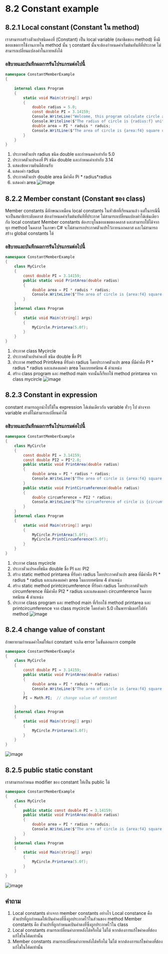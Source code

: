 # 8.2 Constant example


## 8.2.1 Local constant (Constant ใน method)

เราสามารถสร้างตัวแปรชนิดคงที่ (Constant) เป็น local variable (สมาชิดของ method) ซึ่งมีชอบเขตการใช้งานภายใน method นั้น ๆ
constant นั้นจะต้องกำหนดค่าเริ่มต้นทันทีที่ประกาศ ไม่สามารถเปลี่ยนแปลงค่าในภายหลังได้

### อธิบายและบันทึกผลการรันโปรแกรมต่อไปนี้ 

```cs
namespace ConstantMemberExample
{
 
    internal class Program
    {
        static void Main(string[] args)
        {
            double radius = 5.0;
            const double PI = 3.14159;
            Console.WriteLine("Welcome, this program calculate circle area");
            Console.Writeline($"The radius of circle is {radius:f} unit.");
            double area = PI * raduis * raduis;
            Console.WritLine($"The area of circle is {area:f4} square unit.");
        }
    }
}
```
1. ประกาศตัวแปร radius ชนิด double และกำหนดค่าเท่ากับ 5.0
2. ประกาศตัวแปรคงที่ Pi ชนิด double และกำหนเค่าเท่ากับ 3.14
3. แสดงข้อความยินดีต้อนรับ
4. แสดงค่า radius 
5. ประกาศตัวแปร double area มีค่าคือ Pi * radius*radius
6. แสดงค่า area
![image](https://github.com/suwithirunrat/Week-08/assets/116150760/faff52fa-2fa9-41d1-810d-27170f2bd521)

## 8.2.2 Member constant (Constant ของ class)
Member constants มีลักษณะเหมือน local constants ในหัวข้อที่เรียนมาแล้ว  แต่ในกรณีนี้จะเป็นสมาชิกระดับคลาส 
ต้องกำหนดค่าเริ่มต้นทันทีที่ประกาศ ไม่สามารถเปลี่ยนแปลงค่าได้เช่นเดียวกับ local constant
Member constants ต้องระบุในขอบเขตของคลาส และสามารถใช้ได้จากทุก method ในคลาส 
ในภาษา C# จะไม่สามารถประกาศตัวแปรไว้ภายนอกคลาส และไม่สามารถสร้าง global constants ได้

### อธิบายและบันทึกผลการรันโปรแกรมต่อไปนี้ 

```cs
namespace ConstantMemberExample
{
    class MyCircle
    {
        const double PI = 3.14159;
        public static void PrintArea(double radius)
        {
            double area = PI * raduis * radius;
            Console.WriteLine($"The area of circle is {area:f4} square unit.");
        }
    }
    internal class Program
    {
        static void Main(string[] args)
        {
            MyCircle.Printarea(5.0f);
        }
    }
}
```
1. ประกาศ class Mycircle
2. ประกาศตัวแปรค่าคงที่ ชนิด double ชื่อ PI
3. ประกาศ method PrintArea ที่รับค่า radius โดยประกาศตัวแปร area ที่มีค่าคือ PI * radius * radius และแสดงผลค่า area ในแบบทศนิยม 4 ตำแหน่ง
4. สร้าง class program และ method main จากนั้นก็เรียกใช้ method printarea จาก class  mycircle
![image](https://github.com/suwithirunrat/Week-08/assets/116150760/a4c461ac-c06e-4e58-9aec-7994215fe020)

## 8.2.3 Constant in expression
constant สามารถถูกนำไปใช้ใน expression ได้เช่นเดียวกับ variable ทั่วๆ ไป 
ต่างจาก variable ตรงที่ไม่สามารถเปลี่ยนค่าได้
### อธิบายและบันทึกผลการรันโปรแกรมต่อไปนี้ 
```cs
namespace ConstantMemberExample
{
    class MyCircle
    {
        const double PI = 3.14159;
        const double PI2 = PI*2.0;
        public static void PrintArea(double radius)
        {
            double area = PI * radius * radius;
            Console.WriteLine($"The area of circle is {area:f4} square unit.");
        }
        public static void PrintCircumference(double radius)
        {
            double circumference = PI2 * radius;
            Console.WriteLine($"The circumference of circle is {circumference:f4} square unit.");
        }
    }
    internal class Program
    {
        static void Main(string[] args)
        {
            MyCircle.PrintArea(5.0f);
            MyCircle.PrintCircumference(5.0f);
        }
    }
}
```
1. ประกาศ class mycircle
2. ประกาตัวแปรคงที่ชนิด double ชื่อ PI และ PI2
3. สร้าง static method printarea ที่รับค่า radius โดยประกาศตัวแปร area ที่มีค่าคือ PI * radius * radius และแสดงผลค่า area ในแบบทศนิยม 4 ตำแหน่ง
4. สร้าง static method  printcircumference ที่รับค่า radius โดยประกาศตัวแปร circumference ที่มีค่าคือ PI2 * radius และแสดงผลค่า circumference ในแบบทศนิยม 4 ตำแหน่ง
5. ประกาศ class program และ method main ที่เรียกใช้ method printarea และ printcircumference จาก class mycircle โดยส่งค่า 5.0 เป็นพารามิเตอร์ไปยัง method
![image](https://github.com/suwithirunrat/Week-08/assets/116150760/78966464-8506-408e-89ad-d1bbaeea9cf8)

## 8.2.4 change value of constant
ถ้าพยายามกำหนดค่าใหม่ให้แก่ constant จะเกิด error ในขั้นตอนการ compile

```cs
namespace ConstantMemberExample
{
    class MyCircle
    {
        const double PI = 3.14159;
        public static void PrintArea(double radius)
        {
            double area = PI * raduis * radius;
            Console.WriteLine($"The area of circle is {area:f4} square unit.");
        }
        PI = Math.PI;  // change value of constant

    }
    internal class Program
    {
        static void Main(string[] args)
        {
            MyCircle.Printarea(5.0f);
        }
    }
}
```
![image](https://github.com/suwithirunrat/Week-08/assets/116150760/3aac13c1-277b-41a7-95be-7d7a3cacbc51)

## 8.2.5 public static constant

เราสามารถกำหนด modifier ของ constant ให้เป็น public ได้  
```cs
namespace ConstantMemberExample
{
    class MyCircle
    {
        public static const double PI = 3.14159;
        public static void PrintArea(double radius)
        {
            double area = PI * radius * raduis;
            Console.WriteLine($"The area of circle is {area:f4} square unit.");
        }
    }
    internal class Program
    {
        static void Main(string[] args)
        {
            MyCircle.Printarea(5.0f);
        }
    }
}
```
![image](https://github.com/suwithirunrat/Week-08/assets/116150760/72f3e0d8-9915-495e-87d4-ee3198729c7a)


## คำถาม

1. Local constants ต่างจาก member constants อย่างไร
Local constance คือ ตัวแปรที่ถูกกำหนดให้เป้นค่าคงที่ซี่งถูกประกาศไว้ในส่วนของ method
Member constants คือ ตัวแปรที่ถูกกำหนดเป้นค่าตงที่ซึ่งถูกประกาศไว้ใน class
2. Local constants สามารถเปลี่ยนค่าภายหลังได้หรือไม่
ไม่ได้ หากต้องการแก้ไขค่าคงที่ต้องแก้ไขในโค้ดเท่านั้น
3. Member constants สามารถเปลี่ยนค่าภายหลังได้หรือไม่
ไม่ได้ หากต้องการแก้ไขค่าคงที่ต้องแก้ไขในโค้ดเท่านั้น
 
